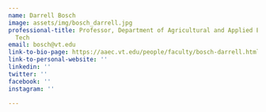 ```yaml
---
name: Darrell Bosch
image: assets/img/bosch_darrell.jpg
professional-title: Professor, Department of Agricultural and Applied Economics, Virginia
  Tech
email: bosch@vt.edu
link-to-bio-page: https://aaec.vt.edu/people/faculty/bosch-darrell.html
link-to-personal-website: ''
linkedin: ''
twitter: ''
facebook: ''
instagram: ''

---
```

